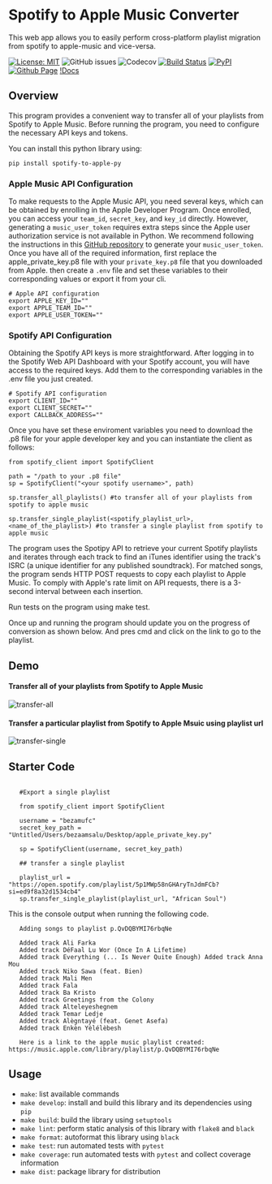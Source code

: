 # Spotify to Apple Music Converter

This web app allows you to easily perform cross-platform playlist migration from spotify to apple-music and vice-versa.

[![License: MIT](https://img.shields.io/badge/License-MIT-yellow.svg)](https://opensource.org/licenses/MIT)
![GitHub issues](https://img.shields.io/github/issues-raw/Beza4598/spotify_apple_converter)
![Codecov](https://img.shields.io/codecov/c/github/Beza4598/spotify_apple_converter)
[![Build Status](https://github.com/Beza4598/spotify_apple_converter/workflows/Build%20Status/badge.svg?branch=main)](https://github.com/Beza4598/spotify_apple_converter/actions?query=workflow%3A%22Build+Status%22)
[![PyPI](https://img.shields.io/pypi/v/spotify-to-apple-py)](https://pypi.org/project/spotify-to-apple-py/)
[![Github Page](https://img.shields.io/badge/%20doc-github%20page-%231674b1?style=flat&labelColor=ef8336)](https://spotify-apple-converter.readthedocs.io/en/latest/)
[!Docs](https://readthedocs.org/projects/spotify-apple-converter/badge/?version=latest)

## Overview

This program provides a convenient way to transfer all of your playlists from Spotify to Apple Music. Before running the program, you need to configure the necessary API keys and tokens.

You can install this python library using:

`pip install spotify-to-apple-py`

### Apple Music API Configuration

To make requests to the Apple Music API, you need several keys, which can be obtained by enrolling in the Apple Developer Program. Once enrolled, you can access your `team_id`, `secret_key`, and `key_id` directly. However, generating a `music_user_token` requires extra steps since the Apple user authorization service is not available in Python. We recommend following the instructions in this [GitHub repository](https://github.com/KoleMyers/apple-musickit-example) to generate your `music_user_token`. Once you have all of the required information, first replace the apple_private_key.p8 file with your `private_key.p8` file that you downloaded from Apple. then create a `.env` file and set these variables to their corresponding values or export it from your cli.

```
# Apple API configuration
export APPLE_KEY_ID=""
export APPLE_TEAM_ID=""
export APPLE_USER_TOKEN=""
```

### Spotify API Configuration

Obtaining the Spotify API keys is more straightforward. After logging in to the Spotify Web API Dashboard with your Spotify account, you will have access to the required keys. Add them to the corresponding variables in the .env file you just created.

```
# Spotify API configuration
export CLIENT_ID=""
export CLIENT_SECRET=""
export CALLBACK_ADDRESS=""

```

Once you have set these enviroment variables you need to download the .p8 file for your apple developer key and you can instantiate the client as follows:

`from spotify_client import SpotifyClient`

```
path = "/path to your .p8 file"
sp = SpotifyClient("<your spotify username>", path)

sp.transfer_all_playlists() #to transfer all of your playlists from spotify to apple music

sp.transfer_single_playlist(<spotify_playlist_url>, <name_of_the_playlist>) #to transfer a single playlist from spotify to apple music

```



The program uses the Spotipy API to retrieve your current Spotify playlists and iterates through each track to find an iTunes identifier using the track's ISRC (a unique identifier for any published soundtrack). For matched songs, the program sends HTTP POST requests to copy each playlist to Apple Music. To comply with Apple's rate limit on API requests, there is a 3-second interval between each insertion.


Run tests on the program using make test.


Once up and running the program should update you on the progress of conversion as shown below. And pres cmd and click on the link to go to the playlist.

## Demo

#### Transfer all of your playlists from Spotify to Apple Music

![transfer-all](https://github.com/Beza4598/spotify_apple_converter/blob/main/docs/transfer-all.gif)

#### Transfer a particular playlist from Spotify to Apple Msuic using playlist url

![transfer-single](https://github.com/Beza4598/spotify_apple_converter/blob/main/docs/transfer-single.gif)


## Starter Code
```

   #Export a single playlist 

   from spotify_client import SpotifyClient

   username = "bezamufc"
   secret_key_path = "Untitled/Users/bezaamsalu/Desktop/apple_private_key.py"

   sp = SpotifyClient(username, secret_key_path)

   ## transfer a single playlist

   playlist_url = "https://open.spotify.com/playlist/5p1MWp58nGHAryTnJdmFCb?si=ed9f8a32d1534cb4"
   sp.transfer_single_playlist(playlist_url, "African Soul")
```
This is the console output when running the following code.

```
   Adding songs to playlist p.QvDQBYMI76rbqNe

   Added track Ali Farka
   Added track DéFaal Lu Wor (Once In A Lifetime)
   Added track Everything (... Is Never Quite Enough) Added track Anna Mou
   Added track Niko Sawa (feat. Bien)
   Added track Mali Men
   Added track Fala
   Added track Ba Kristo
   Added track Greetings from the Colony
   Added track Alteleyeshegnem
   Added track Temar Ledje
   Added track Alègntayé (feat. Genet Asefa)
   Added track Enkèn Yèlélèbesh

   Here is a link to the apple music playlist created: https://music.apple.com/library/playlist/p.QvDQBYMI76rbqNe
```


## Usage
- `make`: list available commands
- `make develop`: install and build this library and its dependencies using `pip`
- `make build`: build the library using `setuptools`
- `make lint`: perform static analysis of this library with `flake8` and `black`
- `make format`: autoformat this library using `black`
- `make test`: run automated tests with `pytest`
- `make coverage`: run automated tests with `pytest` and collect coverage information
- `make dist`: package library for distribution
